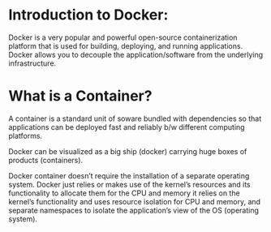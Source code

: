 # Introduction to Docker:

Docker is a very popular and powerful open-source containerization platform that is
used for building, deploying, and running applications. 
Docker allows you to decouple the application/software from the underlying infrastructure.

# What is a Container?

A container is a standard unit of soware bundled with dependencies so that
applications can be deployed fast and reliably b/w different computing platforms.

Docker can be visualized as a big ship (docker) carrying huge boxes of products
(containers).

Docker container doesn’t require the installation of a separate operating
system. 
Docker just relies or makes use of the kernel’s resources and its
functionality to allocate them for the CPU and memory it relies on the kernel’s
functionality and uses resource isolation for CPU and memory, and separate
namespaces to isolate the application’s view of the OS (operating system).
